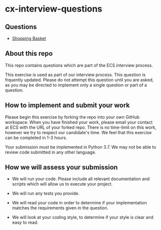 # cx-interview-questions

## Questions

* [Shopping Basket](question.0.shopping_basket.md)

## About this repo

This repo contains questions which are part of the ECS interview process. 

This exercise is used as part of our interview process. This question is frquently updated. Please do not attempt this question until you are asked, as you may be directed to implement only a single question or part of a question.

## How to implement and submit your work

Please begin this exercise by forking the repo into your own GitHub workspace. When you have finished your work, please email your contact at ECS with the URL of your forked repo. There is no time-limit on this work, however we try to respect our candidate's time. We feel that this exercise can be completed in 1-3 hours. 

Your submission must be implemented in Python 3.7. We may not be able to review code submitted in any other language. 

## How we will assess your submission

* We will run your code. Please include all relevant documentation and scripts which will allow us to execute your project.

* We will run any tests you provide.

* We will read your code in order to determine if your implementation matches the requirements given in the question.

* We will look at your coding style, to determine if your style is clear and easy to read.